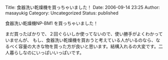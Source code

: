 Title: 食器洗い乾燥機を買っちゃいました！
Date: 2006-09-14 23:25
Author: masayukig
Category: Uncategorized
Status: published

食器洗い乾燥機NP-BM1 を買っちゃいました！

まだ買ったばかりで、２回ぐらいしか使ってないので、使い勝手がよくわかっていませんが、
もし、食器洗い乾燥機を買おうと考えている人がいるのなら、なるべく容量の大きな物を買った方が良いと思います。結構入れるの大変です。二人暮らしなのにいっぱいいっぱいです。
